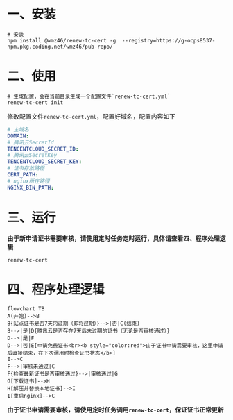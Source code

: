 # 一、安装
```shell
# 安装
npm install @wmz46/renew-tc-cert -g  --registry=https://g-ocps8537-npm.pkg.coding.net/wmz46/pub-repo/
```
# 二、使用
```shell
# 生成配置，会在当前目录生成一个配置文件`renew-tc-cert.yml`
renew-tc-cert init
```
修改配置文件`renew-tc-cert.yml`，配置好域名，配置内容如下
```yaml
# 主域名
DOMAIN:
# 腾讯云SecretId
TENCENTCLOUD_SECRET_ID:
# 腾讯云SecretKey
TENCENTCLOUD_SECRET_KEY:
# 证书存放路径
CERT_PATH:
# nginx所在路径
NGINX_BIN_PATH:
```
# 三、运行
**由于新申请证书需要审核，请使用定时任务定时运行，具体请查看四、程序处理逻辑**
```shell
renew-tc-cert
```
# 四、程序处理逻辑
```mermaid
flowchart TB
A(开始)-->B
B{站点证书是否7天内过期（即将过期）}-->|否|C(结束)
B-->|是|D{腾讯云是否存在7天后未过期的证书（无论是否审核通过）}
D-->|是|F
D-->|否|E[申请免费证书<br><b style="color:red">由于证书申请需要审核，这里申请后直接结束，在下次调用时检查证书状态</b>]
E-->C
F-->|审核未通过|C
F{检查最新证书是否审核通过}-->|审核通过|G
G[下载证书]-->H
H[解压并替换本地证书]-->I
I[重启nginx]-->C
```
**由于证书申请需要审核，请使用定时任务调用`renew-tc-cert`，保证证书正常更新**
